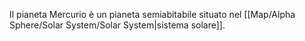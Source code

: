 Il pianeta Mercurio è un pianeta semiabitabile situato nel [[Map/Alpha Sphere/Solar System/Solar System|sistema solare]].